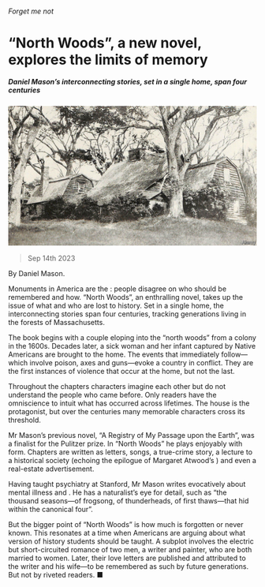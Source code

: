 ###### Forget me not

# “North Woods”, a new novel, explores the limits of memory 

##### Daniel Mason’s interconnecting stories, set in a single home, span four centuries 

![image](images/20230916_CUP502.jpg) 

> Sep 14th 2023 

 By Daniel Mason. 

Monuments in America are the : people disagree on who should be remembered and how. “North Woods”, an enthralling novel, takes up the issue of what and who are lost to history. Set in a single home, the interconnecting stories span four centuries, tracking generations living in the forests of Massachusetts. 

The book begins with a couple eloping into the “north woods” from a colony in the 1600s. Decades later, a sick woman and her infant captured by Native Americans are brought to the home. The events that immediately follow—which involve poison, axes and guns—evoke a country in conflict. They are the first instances of violence that occur at the home, but not the last. 

Throughout the chapters characters imagine each other but do not understand the people who came before. Only readers have the omniscience to intuit what has occurred across lifetimes. The house is the protagonist, but over the centuries many memorable characters cross its threshold. 

Mr Mason’s previous novel, “A Registry of My Passage upon the Earth”, was a finalist for the Pulitzer prize. In “North Woods” he plays enjoyably with form. Chapters are written as letters, songs, a true-crime story, a lecture to a historical society (echoing the epilogue of Margaret Atwood’s ) and even a real-estate advertisement. 

Having taught psychiatry at Stanford, Mr Mason writes evocatively about mental illness and . He has a naturalist’s eye for detail, such as “the thousand seasons—of frogsong, of thunderheads, of first thaws—that hid within the canonical four”. 

But the bigger point of “North Woods” is how much is forgotten or never known. This resonates at a time when Americans are arguing about what version of history students should be taught. A subplot involves the electric but short-circuited romance of two men, a writer and painter, who are both married to women. Later, their love letters are published and attributed to the writer and his wife—to be remembered as such by future generations. But not by riveted readers. ■


